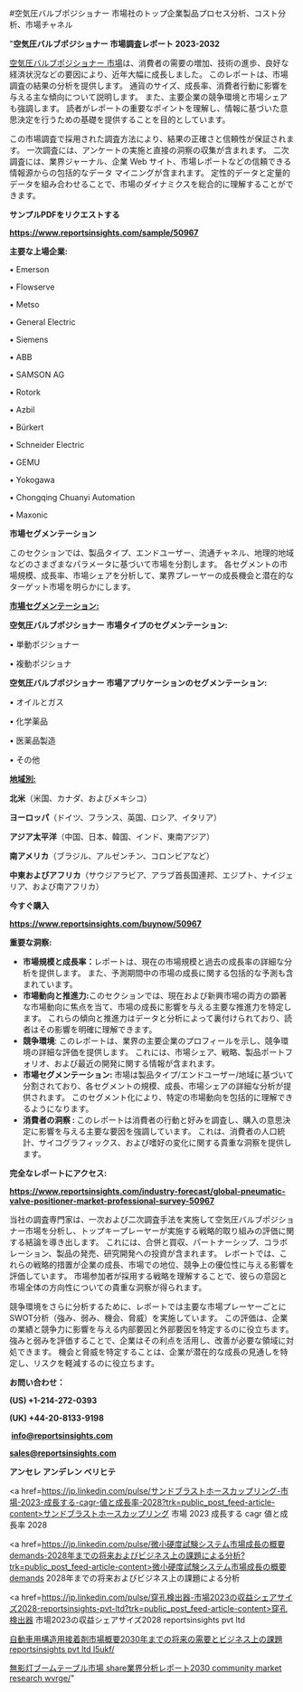 #空気圧バルブポジショナー 市場社のトップ企業製品プロセス分析、コスト分析、市場チャネル

"<strong>空気圧バルブポジショナー 市場調査レポート 2023-2032</strong>

<a href=https://www.reportsinsights.com/sample/50967>空気圧バルブポジショナー 市場</a>は、消費者の需要の増加、技術の進歩、良好な経済状況などの要因により、近年大幅に成長しました。 このレポートは、市場調査の結果の分析を提供します。 通貨のサイズ、成長率、消費者行動に影響を与える主な傾向について説明します。 また、主要企業の競争環境と市場シェアも強調します。 読者がレポートの重要なポイントを理解し、情報に基づいた意思決定を行うための基礎を提供することを目的としています。

この市場調査で採用された調査方法により、結果の正確さと信頼性が保証されます。 一次調査には、アンケートの実施と直接の洞察の収集が含まれます。 二次調査には、業界ジャーナル、企業 Web サイト、市場レポートなどの信頼できる情報源からの包括的なデータ マイニングが含まれます。 定性的データと定量的データを組み合わせることで、市場のダイナミクスを総合的に理解することができます。

<strong><b>サンプルPDFをリクエストする</b></strong>

<a href=https://www.reportsinsights.com/sample/50967><strong><u>https://www.reportsinsights.com/sample/50967</u></strong></a>

<strong>主要な上場企業:</strong>

• Emerson

• Flowserve

• Metso

• General Electric

• Siemens

• ABB

• SAMSON AG

• Rotork

• Azbil

• Bürkert

• Schneider Electric

• GEMU

• Yokogawa

• Chongqing Chuanyi Automation

• Maxonic

<strong>市場セグメンテーション</strong>

このセクションでは、製品タイプ、エンドユーザー、流通チャネル、地理的地域などのさまざまなパラメータに基づいて市場を分割します。 各セグメントの市場規模、成長率、市場シェアを分析して、業界プレーヤーの成長機会と潜在的なターゲット市場を明らかにします。

<strong><u>市場セグメンテーション</u></strong><strong><u>:</u></strong>

<strong>空気圧バルブポジショナー 市場タイプのセグメンテーション:</strong>

• 単動ポジショナー

• 複動ポジショナ

<strong>空気圧バルブポジショナー 市場アプリケーションのセグメンテーション:</strong>

• オイルとガス

• 化学薬品

• 医薬品製造

• その他

<strong><u>地域別</u></strong><strong><u>:</u></strong>

<strong>北米</strong>（米国、カナダ、およびメキシコ）

<strong>ヨーロッパ</strong>（ドイツ、フランス、英国、ロシア、イタリア）

<strong>アジア太平洋</strong>（中国、日本、韓国、インド、東南アジア）

<strong>南アメリカ</strong>（ブラジル、アルゼンチン、コロンビアなど）

<strong>中東およびアフリカ</strong>（サウジアラビア、アラブ首長国連邦、エジプト、ナイジェリア、および南アフリカ）

<strong>今すぐ購入</strong>

<a href=https://www.reportsinsights.com/buynow/50967><strong><u>https://www.reportsinsights.com/buynow/50967</u></strong></a>

<strong>重要な洞察:</strong>
<ul>
  <li><strong>市場規模と成長率：</strong>レポートは、現在の市場規模と過去の成長率の詳細な分析を提供します。 また、予測期間中の市場の成長に関する包括的な予測も含まれています。</li>
  <li><strong>市場動向と推進力:</strong>このセクションでは、現在および新興市場の両方の顕著な市場動向に焦点を当て、市場の成長に影響を与える主要な推進力を特定します。 これらの傾向と推進力はデータと分析によって裏付けられており、読者はその影響を明確に理解できます。</li>
  <li><strong>競争環境</strong>: このレポートは、業界の主要企業のプロフィールを示し、競争環境の詳細な評価を提供します。 これには、市場シェア、戦略、製品ポートフォリオ、および最近の開発に関する情報が含まれます。</li>
  <li><strong>市場セグメンテーション: </strong>市場は製品タイプ/エンドユーザー/地域に基づいて分割されており、各セグメントの規模、成長、市場シェアの詳細な分析が提供されます。 このセグメント化により、特定の市場動向を包括的に理解できるようになります。</li>
  <li><strong>消費者の洞察 : </strong>このレポートは消費者の行動と好みを調査し、購入の意思決定に影響を与える主要な要因を強調しています。 これは、消費者の人口統計、サイコグラフィックス、および嗜好の変化に関する貴重な洞察を提供します。</li>
</ul>
<strong>完全なレポートにアクセス:</strong>

<a href=https://www.reportsinsights.com/industry-forecast/global-pneumatic-valve-positioner-market-professional-survey-50967><strong><u><b>https://www.reportsinsights.com/industry-forecast/global-pneumatic-valve-positioner-market-professional-survey-50967</b></u></strong></a>

当社の調査専門家は、一次および二次調査手法を実施して空気圧バルブポジショナー市場を分析し、トップキープレーヤーが実施する戦略的取り組みの評価に関する結論を導き出します。 これには、合併と買収、パートナーシップ、コラボレーション、製品の発売、研究開発への投資が含まれます。 レポートでは、これらの戦略的措置が企業の成長、市場での地位、競争上の優位性に与える影響を評価しています。 市場参加者が採用する戦略を理解することで、彼らの意図と市場全体の方向性についての貴重な洞察が得られます。

競争環境をさらに分析するために、レポートでは主要な市場プレーヤーごとにSWOT分析（強み、弱み、機会、脅威）を実施しています。 この評価は、企業の業績と競争力に影響を与える内部要因と外部要因を特定するのに役立ちます。 強みと弱みを評価することで、企業はその利点を活用し、改善が必要な領域に対処できます。 機会と脅威を特定することは、企業が潜在的な成長の見通しを特定し、リスクを軽減するのに役立ちます。

<strong>お問い合わせ：</strong>

<strong>(US) +1-214-272-0393</strong>

<strong>(UK) +44-20-8133-9198</strong>

<strong> </strong><a href=info@reportsinsights.com><strong><u>info@reportsinsights.com</u></strong></a>

<a href=sales@reportsinsights.com><strong><u>sales@reportsinsights.com</u></strong></a>

<strong>アンセレ アンデレン ベリヒテ</strong>

<a href=https://jp.linkedin.com/pulse/サンドブラストホースカップリング-市場-2023-成長する-cagr-値と成長率-2028?trk=public_post_feed-article-content>サンドブラストホースカップリング 市場 2023 成長する cagr 値と成長率 2028</a>

<a href=https://jp.linkedin.com/pulse/微小硬度試験システム市場成長の概要demands-2028年までの将来およびビジネス上の課題による分析?trk=public_post_feed-article-content>微小硬度試験システム市場成長の概要demands 2028年までの将来およびビジネス上の課題による分析</a>

<a href=https://jp.linkedin.com/pulse/穿孔検出器-市場2023の収益シェアサイズ2028-reportsinsights-pvt-ltd?trk=public_post_feed-article-content>穿孔検出器 市場2023の収益シェアサイズ2028 reportsinsights pvt ltd</a>

<a href=https://www.linkedin.com/pulse/自動車用構造用接着剤市場概要2030年までの将来の需要とビジネス上の課題-reportsinsights-pvt-ltd-l5ukf/>自動車用構造用接着剤市場概要2030年までの将来の需要とビジネス上の課題 reportsinsights pvt ltd l5ukf/</a>

<a href=https://www.linkedin.com/pulse/無影灯ブームテーブル市場-share業界分析レポート2030-community-market-research-wvrge/>無影灯ブームテーブル市場 share業界分析レポート2030 community market research wvrge/</a>"
